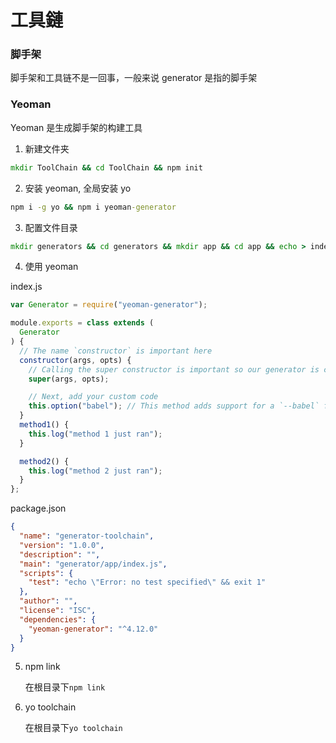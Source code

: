 # 工具鏈

### 脚手架

脚手架和工具链不是一回事，一般来说 generator 是指的脚手架

### Yeoman

Yeoman 是生成脚手架的构建工具

1. 新建文件夹

```cmd
mkdir ToolChain && cd ToolChain && npm init
```

2. 安装 yeoman, 全局安装 yo

```cmd
npm i -g yo && npm i yeoman-generator
```

3. 配置文件目录

```cmd
mkdir generators && cd generators && mkdir app && cd app && echo > index.js
```

4. 使用 yeoman

index.js

```js
var Generator = require("yeoman-generator");

module.exports = class extends (
  Generator
) {
  // The name `constructor` is important here
  constructor(args, opts) {
    // Calling the super constructor is important so our generator is correctly set up
    super(args, opts);

    // Next, add your custom code
    this.option("babel"); // This method adds support for a `--babel` flag
  }
  method1() {
    this.log("method 1 just ran");
  }

  method2() {
    this.log("method 2 just ran");
  }
};
```

package.json

```JSON
{
  "name": "generator-toolchain",
  "version": "1.0.0",
  "description": "",
  "main": "generator/app/index.js",
  "scripts": {
    "test": "echo \"Error: no test specified\" && exit 1"
  },
  "author": "",
  "license": "ISC",
  "dependencies": {
    "yeoman-generator": "^4.12.0"
  }
}

```

5. npm link

   在根目录下`npm link`

6. yo toolchain

   在根目录下`yo toolchain`
